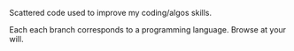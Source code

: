 Scattered code used to improve my coding/algos skills.

Each each branch corresponds to a programming language. Browse at your will.
